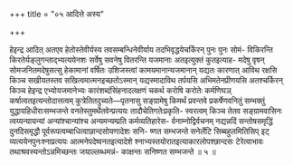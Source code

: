 +++
title = "०५ आदित्ते अस्य"

+++

हेइन्द्र आदित् अतएव हेतोस्तेवीर्यस्य तवसम्बन्धिनेवीर्याय तदभिवृद्धयेचर्किरन् पुनः पुनः सोमं- विकिरन्ति किरतेर्यङ्लुगन्ताद्भ्यत्ययेनशः सर्वेषु सवनेषु वितरन्ति यजमानाः अतइत्युक्तं कुतइत्याह- मदेषु वृषन् सोमजनितमदेषुसत्सु हेकामानां वर्षितः उशिजस्त्वां कामयमानान्यजमानान् यद्यतः कारणात् आविथ रक्षसि किञ्च सखीयतस्तव सखित्वमात्मनइच्छतोऽस्मान् यद्यस्मादाविथ तर्पयसि अभिमतेनप्रीणयसि अतश्चर्किरन् किञ्च हेइन्द्र एभ्योयजमानेभ्यः कारंशब्दंसिंहनादलक्षणं चकर्थ करोषि करोतेः कर्मणिघञ् कर्षात्वतइत्यन्तोदात्तत्वम् कुत्रेतितदुच्यते—पृतनासु सङ्ग्रामेषु किमर्थं प्रवन्तवे प्रकर्षेणवनितुं सम्भक्तुं युद्धायहिधीराःसम्भजन्ते वनतेस्तुमर्थेतवेन्प्रत्ययः तादौचेतिगतेःप्रकृति- स्वरत्वम् किञ्च तेतव सङ्ग्रामवासिनः त्वय्यन्यायन्यां अन्यांश्चान्यांश्च अन्यमन्यम्प्रति कर्मव्यतिहारेस- र्वनाम्नोद्विर्वचनम् नद्यन्नदिं सन्तोषसमृद्धिं दुनदिसमृद्धौ पूर्वरूपत्वम्बाधित्वाछान्दसोयणादेशः सनि- ष्णत सम्भजन्ते सनेर्लेटि सिब्बहुलमितिसिप् इट् व्यत्ययेनपुनःश्नाप्रत्ययः आत्मनेपदेष्वनतइत्यादेशे श्नाभ्यस्तयोरातइत्याकारलोपश्छान्दसः टेरेत्वाभावः तथाश्रवस्यन्तोऽन्नमिच्छन्तः जयाल्लब्धमन्नं- काक्षन्तः सनिष्णत सम्भजन्ते ॥ ५ ॥